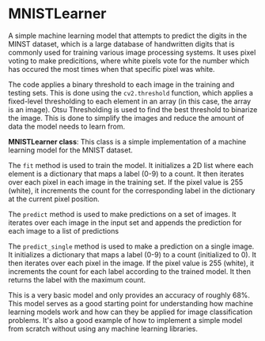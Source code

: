 # MNISTLearner
A simple machine learning model that attempts to predict the digits in the MINST dataset, which is a large database of handwritten digits that is commonly used for training various image processing systems. It uses pixel voting to make predicitions, where white pixels vote for the number which has occured the most times when that specific pixel was white.

The code applies a binary threshold to each image in the training and testing sets. This is done using the `cv2.threshold` function, which applies a fixed-level thresholding to each element in an array (in this case, the array is an image). Otsu Thresholding is used to find the best threshold to binarize the image. This is done to simplify the images and reduce the amount of data the model needs to learn from.

**MNISTLearner class**: This class is a simple implementation of a machine learning model for the MNIST dataset.

The `fit` method is used to train the model. It initializes a 2D list where each element is a dictionary that maps a label (0-9) to a count. It then iterates over each pixel in each image in the training set. If the pixel value is 255 (white), it increments the count for the corresponding label in the dictionary at the current pixel position.

The `predict` method is used to make predictions on a set of images. It iterates over each image in the input set and appends the prediction for each image to a list of predictions

The `predict_single` method is used to make a prediction on a single image. It initializes a dictionary that maps a label (0-9) to a count (initialized to 0). It then iterates over each pixel in the image. If the pixel value is 255 (white), it increments the count for each label according to the trained model. It then returns the label with the maximum count.


This is a very basic model and only provides an accuracy of roughly 68%. This model serves as a good starting point for understanding how machine learning models work and how can they be applied for image classification problems. It's also a good example of how to implement a simple model from scratch without using any machine learning libraries.
